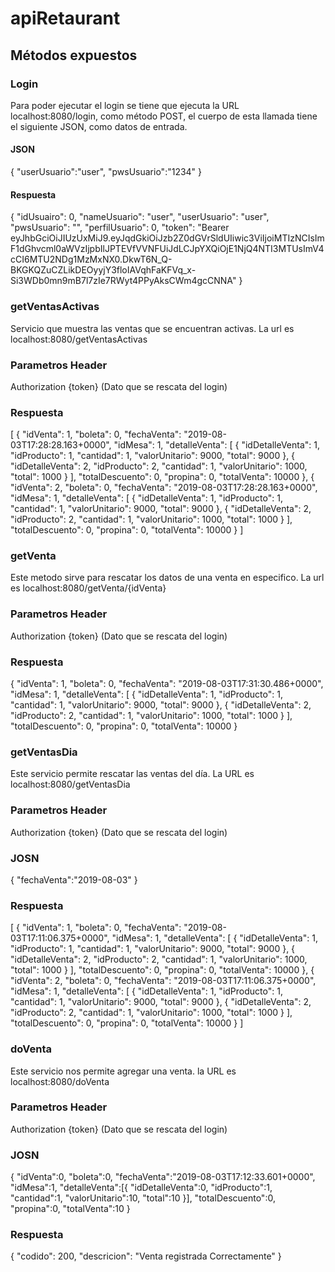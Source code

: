 # apiRetaurant
## Métodos expuestos

### Login
Para poder ejecutar el login se tiene que ejecuta la URL localhost:8080/login, como método POST, el cuerpo de esta llamada tiene el siguiente JSON, como datos de entrada.

#### JSON ####
{
	"userUsuario":"user",
	"pwsUsuario":"1234"
}

#### Respuesta ####
{
    "idUsuairo": 0,
    "nameUsuario": "user",
    "userUsuario": "user",
    "pwsUsuario": "",
    "perfilUsuario": 0,
    "token": "Bearer eyJhbGciOiJIUzUxMiJ9.eyJqdGkiOiJzb2Z0dGVrSldUIiwic3ViIjoiMTIzNCIsImF1dGhvcml0aWVzIjpbIlJPTEVfVVNFUiJdLCJpYXQiOjE1NjQ4NTI3MTUsImV4cCI6MTU2NDg1MzMxNX0.DkwT6N_Q-BKGKQZuCZLikDEOyyjY3floIAVqhFaKFVq_x-Si3WDb0mn9mB7l7zIe7RWyt4PPyAksCWm4gcCNNA"
}

### getVentasActivas
Servicio que muestra las ventas que se encuentran activas. La url es localhost:8080/getVentasActivas

### Parametros Header ###
Authorization		{token} (Dato que se rescata del login)

### Respuesta ###
[
    {
        "idVenta": 1,
        "boleta": 0,
        "fechaVenta": "2019-08-03T17:28:28.163+0000",
        "idMesa": 1,
        "detalleVenta": [
            {
                "idDetalleVenta": 1,
                "idProducto": 1,
                "cantidad": 1,
                "valorUnitario": 9000,
                "total": 9000
            },
            {
                "idDetalleVenta": 2,
                "idProducto": 2,
                "cantidad": 1,
                "valorUnitario": 1000,
                "total": 1000
            }
        ],
        "totalDescuento": 0,
        "propina": 0,
        "totalVenta": 10000
    },
    {
        "idVenta": 2,
        "boleta": 0,
        "fechaVenta": "2019-08-03T17:28:28.163+0000",
        "idMesa": 1,
        "detalleVenta": [
            {
                "idDetalleVenta": 1,
                "idProducto": 1,
                "cantidad": 1,
                "valorUnitario": 9000,
                "total": 9000
            },
            {
                "idDetalleVenta": 2,
                "idProducto": 2,
                "cantidad": 1,
                "valorUnitario": 1000,
                "total": 1000
            }
        ],
        "totalDescuento": 0,
        "propina": 0,
        "totalVenta": 10000
    }
]

### getVenta
Este metodo sirve para rescatar los datos de una venta en especifico. La url es localhost:8080/getVenta/{idVenta}

### Parametros Header ###
Authorization		{token} (Dato que se rescata del login)

### Respuesta ###
{
    "idVenta": 1,
    "boleta": 0,
    "fechaVenta": "2019-08-03T17:31:30.486+0000",
    "idMesa": 1,
    "detalleVenta": [
        {
            "idDetalleVenta": 1,
            "idProducto": 1,
            "cantidad": 1,
            "valorUnitario": 9000,
            "total": 9000
        },
        {
            "idDetalleVenta": 2,
            "idProducto": 2,
            "cantidad": 1,
            "valorUnitario": 1000,
            "total": 1000
        }
    ],
    "totalDescuento": 0,
    "propina": 0,
    "totalVenta": 10000
}


### getVentasDia
Este servicio permite rescatar las ventas del día. La URL es localhost:8080/getVentasDia

### Parametros Header ###
Authorization		{token} (Dato que se rescata del login)

### JOSN ###
{
	"fechaVenta":"2019-08-03"
}

### Respuesta ###
[
    {
        "idVenta": 1,
        "boleta": 0,
        "fechaVenta": "2019-08-03T17:11:06.375+0000",
        "idMesa": 1,
        "detalleVenta": [
            {
                "idDetalleVenta": 1,
                "idProducto": 1,
                "cantidad": 1,
                "valorUnitario": 9000,
                "total": 9000
            },
            {
                "idDetalleVenta": 2,
                "idProducto": 2,
                "cantidad": 1,
                "valorUnitario": 1000,
                "total": 1000
            }
        ],
        "totalDescuento": 0,
        "propina": 0,
        "totalVenta": 10000
    },
    {
        "idVenta": 2,
        "boleta": 0,
        "fechaVenta": "2019-08-03T17:11:06.375+0000",
        "idMesa": 1,
        "detalleVenta": [
            {
                "idDetalleVenta": 1,
                "idProducto": 1,
                "cantidad": 1,
                "valorUnitario": 9000,
                "total": 9000
            },
            {
                "idDetalleVenta": 2,
                "idProducto": 2,
                "cantidad": 1,
                "valorUnitario": 1000,
                "total": 1000
            }
        ],
        "totalDescuento": 0,
        "propina": 0,
        "totalVenta": 10000
    }
]

### doVenta
Este servicio nos permite agregar una venta. la URL es localhost:8080/doVenta


### Parametros Header ###
Authorization		{token} (Dato que se rescata del login)

### JOSN ###
{
	"idVenta":0,
	"boleta":0,
	"fechaVenta":"2019-08-03T17:12:33.601+0000",
	"idMesa":1,
	"detalleVenta":[{
			"idDetalleVenta":0,
			"idProducto":1,
			"cantidad":1,
			"valorUnitario":10,
			"total":10
		}],
		"totalDescuento":0,
		"propina":0,
		"totalVenta":10
}

### Respuesta ###
{
    "codido": 200,
    "descricion": "Venta registrada Correctamente"
}
